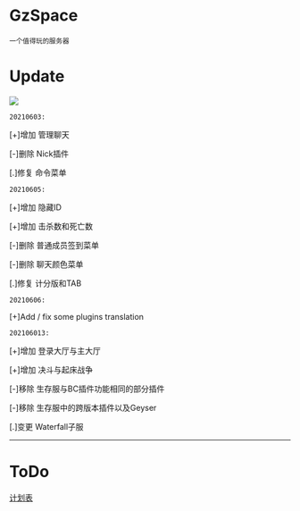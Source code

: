 # GzSpace
    一个值得玩的服务器
# Update
![](https://img.shields.io/badge/Update-info-red)

`20210603:`

[+]增加 管理聊天

[-]删除 Nick插件

[.]修复 命令菜单


`20210605:`

[+]增加 隐藏ID

[+]增加 击杀数和死亡数

[-]删除 普通成员签到菜单

[-]删除 聊天颜色菜单

[.]修复 计分版和TAB

`20210606:`

[+]Add / fix some plugins translation

`202106013:`

[+]增加 登录大厅与主大厅

[+]增加 决斗与起床战争

[-]移除 生存服与BC插件功能相同的部分插件

[-]移除 生存服中的跨版本插件以及Geyser

[.]变更 Waterfall子服

-------------------------------------------------------------------------------------------------
# ToDo
[计划表](/toDo)
